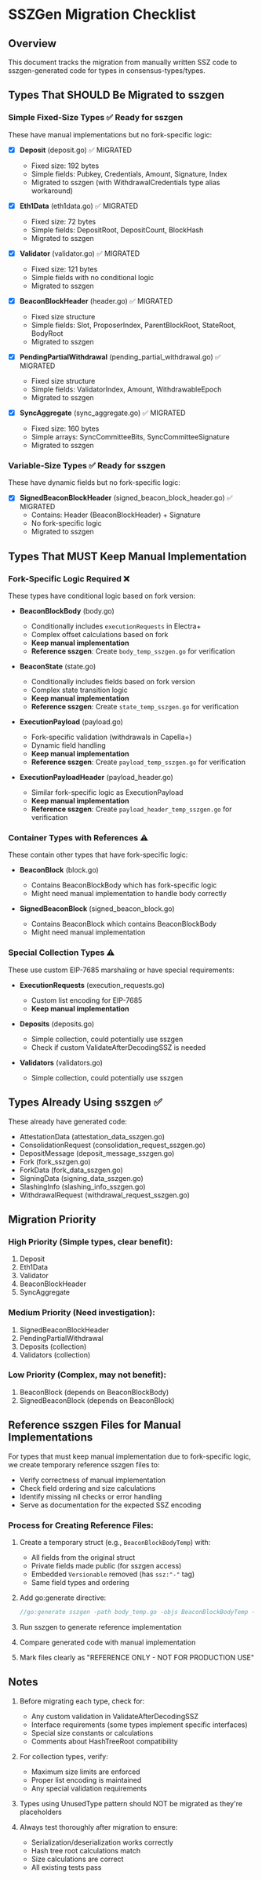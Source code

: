 # SSZGen Migration Checklist

## Overview
This document tracks the migration from manually written SSZ code to sszgen-generated code for types in consensus-types/types.

## Types That SHOULD Be Migrated to sszgen

### Simple Fixed-Size Types ✅ Ready for sszgen
These have manual implementations but no fork-specific logic:

- [x] **Deposit** (deposit.go) ✅ MIGRATED
  - Fixed size: 192 bytes
  - Simple fields: Pubkey, Credentials, Amount, Signature, Index
  - Migrated to sszgen (with WithdrawalCredentials type alias workaround)
  
- [x] **Eth1Data** (eth1data.go) ✅ MIGRATED
  - Fixed size: 72 bytes
  - Simple fields: DepositRoot, DepositCount, BlockHash
  - Migrated to sszgen

- [x] **Validator** (validator.go) ✅ MIGRATED
  - Fixed size: 121 bytes
  - Simple fields with no conditional logic
  - Migrated to sszgen

- [x] **BeaconBlockHeader** (header.go) ✅ MIGRATED
  - Fixed size structure
  - Simple fields: Slot, ProposerIndex, ParentBlockRoot, StateRoot, BodyRoot
  - Migrated to sszgen

- [x] **PendingPartialWithdrawal** (pending_partial_withdrawal.go) ✅ MIGRATED
  - Fixed size structure
  - Simple fields: ValidatorIndex, Amount, WithdrawableEpoch
  - Migrated to sszgen

- [x] **SyncAggregate** (sync_aggregate.go) ✅ MIGRATED
  - Fixed size: 160 bytes
  - Simple arrays: SyncCommitteeBits, SyncCommitteeSignature
  - Migrated to sszgen

### Variable-Size Types ✅ Ready for sszgen
These have dynamic fields but no fork-specific logic:

- [x] **SignedBeaconBlockHeader** (signed_beacon_block_header.go) ✅ MIGRATED
  - Contains: Header (BeaconBlockHeader) + Signature
  - No fork-specific logic
  - Migrated to sszgen

## Types That MUST Keep Manual Implementation

### Fork-Specific Logic Required ❌
These types have conditional logic based on fork version:

- **BeaconBlockBody** (body.go)
  - Conditionally includes `executionRequests` in Electra+
  - Complex offset calculations based on fork
  - **Keep manual implementation**
  - **Reference sszgen**: Create `body_temp_sszgen.go` for verification

- **BeaconState** (state.go)
  - Conditionally includes fields based on fork version
  - Complex state transition logic
  - **Keep manual implementation**
  - **Reference sszgen**: Create `state_temp_sszgen.go` for verification

- **ExecutionPayload** (payload.go)
  - Fork-specific validation (withdrawals in Capella+)
  - Dynamic field handling
  - **Keep manual implementation**
  - **Reference sszgen**: Create `payload_temp_sszgen.go` for verification

- **ExecutionPayloadHeader** (payload_header.go)
  - Similar fork-specific logic as ExecutionPayload
  - **Keep manual implementation**
  - **Reference sszgen**: Create `payload_header_temp_sszgen.go` for verification

### Container Types with References ⚠️
These contain other types that have fork-specific logic:

- **BeaconBlock** (block.go)
  - Contains BeaconBlockBody which has fork-specific logic
  - Might need manual implementation to handle body correctly

- **SignedBeaconBlock** (signed_beacon_block.go)
  - Contains BeaconBlock which contains BeaconBlockBody
  - Might need manual implementation

### Special Collection Types ⚠️
These use custom EIP-7685 marshaling or have special requirements:

- **ExecutionRequests** (execution_requests.go)
  - Custom list encoding for EIP-7685
  - **Keep manual implementation**

- **Deposits** (deposits.go)
  - Simple collection, could potentially use sszgen
  - Check if custom ValidateAfterDecodingSSZ is needed

- **Validators** (validators.go)
  - Simple collection, could potentially use sszgen

## Types Already Using sszgen ✅
These already have generated code:

- AttestationData (attestation_data_sszgen.go)
- ConsolidationRequest (consolidation_request_sszgen.go)
- DepositMessage (deposit_message_sszgen.go)
- Fork (fork_sszgen.go)
- ForkData (fork_data_sszgen.go)
- SigningData (signing_data_sszgen.go)
- SlashingInfo (slashing_info_sszgen.go)
- WithdrawalRequest (withdrawal_request_sszgen.go)

## Migration Priority

### High Priority (Simple types, clear benefit):
1. Deposit
2. Eth1Data
3. Validator
4. BeaconBlockHeader
5. SyncAggregate

### Medium Priority (Need investigation):
1. SignedBeaconBlockHeader
2. PendingPartialWithdrawal
3. Deposits (collection)
4. Validators (collection)

### Low Priority (Complex, may not benefit):
1. BeaconBlock (depends on BeaconBlockBody)
2. SignedBeaconBlock (depends on BeaconBlock)

## Reference sszgen Files for Manual Implementations

For types that must keep manual implementation due to fork-specific logic, we create temporary reference sszgen files to:
- Verify correctness of manual implementation
- Check field ordering and size calculations
- Identify missing nil checks or error handling
- Serve as documentation for the expected SSZ encoding

### Process for Creating Reference Files:
1. Create a temporary struct (e.g., `BeaconBlockBodyTemp`) with:
   - All fields from the original struct
   - Private fields made public (for sszgen access)
   - Embedded `Versionable` removed (has `ssz:"-"` tag)
   - Same field types and ordering

2. Add go:generate directive:
   ```go
   //go:generate sszgen -path body_temp.go -objs BeaconBlockBodyTemp -output body_temp_sszgen.go -include ...
   ```

3. Run sszgen to generate reference implementation

4. Compare generated code with manual implementation

5. Mark files clearly as "REFERENCE ONLY - NOT FOR PRODUCTION USE"

## Notes

1. Before migrating each type, check for:
   - Any custom validation in ValidateAfterDecodingSSZ
   - Interface requirements (some types implement specific interfaces)
   - Special size constants or calculations
   - Comments about HashTreeRoot compatibility

2. For collection types, verify:
   - Maximum size limits are enforced
   - Proper list encoding is maintained
   - Any special validation requirements

3. Types using UnusedType pattern should NOT be migrated as they're placeholders

4. Always test thoroughly after migration to ensure:
   - Serialization/deserialization works correctly
   - Hash tree root calculations match
   - Size calculations are correct
   - All existing tests pass
